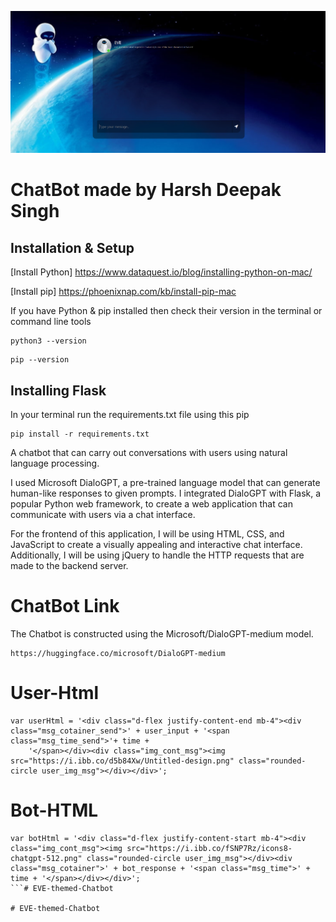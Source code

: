 ![EVE - themed Chatbot](Logo/logo.png)

# ChatBot made by Harsh Deepak Singh

## Installation & Setup

[Install Python] https://www.dataquest.io/blog/installing-python-on-mac/

[Install pip] https://phoenixnap.com/kb/install-pip-mac

If you have Python & pip installed then check their version in the terminal or command line tools

```
python3 --version
```

```
pip --version
```

## Installing Flask

In your terminal run the requirements.txt file using this pip

```
pip install -r requirements.txt
```

A chatbot that can carry out conversations with users using natural language processing.

I used Microsoft DialoGPT, a pre-trained language model that can generate human-like responses to given prompts. I integrated DialoGPT with Flask, a popular Python web framework, to create a web application that can communicate with users via a chat interface.

For the frontend of this application, I will be using HTML, CSS, and JavaScript to create a visually appealing and interactive chat interface. Additionally, I will be using jQuery to handle the HTTP requests that are made to the backend server.


# ChatBot Link
The Chatbot is constructed using the Microsoft/DialoGPT-medium model.

```
https://huggingface.co/microsoft/DialoGPT-medium
```

# User-Html

```
var userHtml = '<div class="d-flex justify-content-end mb-4"><div class="msg_cotainer_send">' + user_input + '<span class="msg_time_send">'+ time + 
    '</span></div><div class="img_cont_msg"><img src="https://i.ibb.co/d5b84Xw/Untitled-design.png" class="rounded-circle user_img_msg"></div></div>';
```

# Bot-HTML

```
var botHtml = '<div class="d-flex justify-content-start mb-4"><div class="img_cont_msg"><img src="https://i.ibb.co/fSNP7Rz/icons8-chatgpt-512.png" class="rounded-circle user_img_msg"></div><div class="msg_cotainer">' + bot_response + '<span class="msg_time">' + time + '</span></div></div>';
```#   E V E - t h e m e d - C h a t b o t 
 
 #   E V E - t h e m e d - C h a t b o t 
 
 